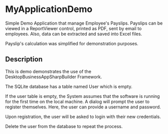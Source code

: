 # MyApplicationDemo

Simple Demo Application that manage Employee's Payslips. Payslips can be viewed in a ReportViewer control, printed as PDF, sent by email to employees.
Also, data can be extracted and saved into Excel files.

Payslip's calculation was simplified for demonstration purposes. 

## Description
This is demo demonstrates the use of the DesktopBusinessAppSharpBuilder Framework.

The SQLite database has a table named User which is empty.

If the user table is empty, the System assumes that the software is running for the first time on the local machine.
A dialog will prompt the user to register themselves. Here, the user can provide a username and password.

Upon registration, the user will be asked to login with their new credentials.

Delete the user from the database to repeat the process.